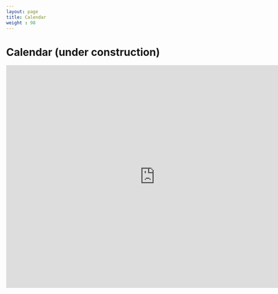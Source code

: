 ```yaml
---
layout: page
title: Calendar
weight : 98
---
```


# Calendar (under construction)


<iframe src="https://calendar.google.com/calendar/embed?src=experimentalsoundingfinland%40gmail.com&ctz=Europe%2FStockholm" 
  style="border: 0" 
  width="800" height="600" 
  frameborder="0" scrolling="no"></iframe>

